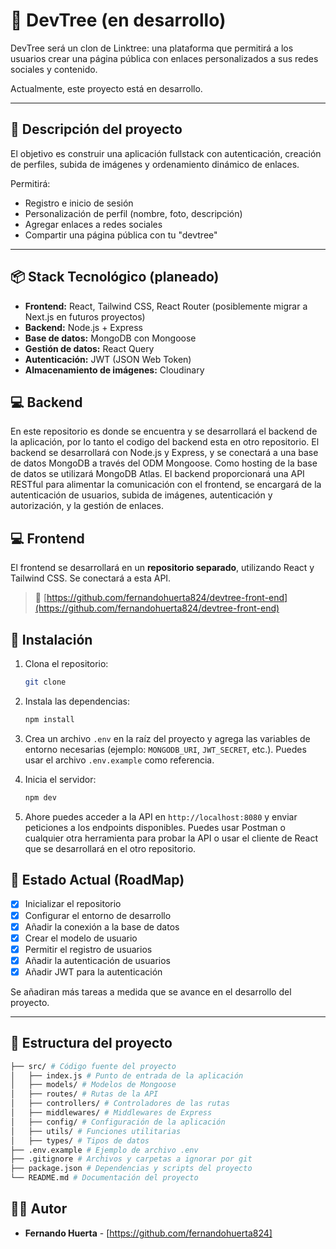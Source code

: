 # 🌳 DevTree (en desarrollo)

DevTree será un clon de Linktree: una plataforma que permitirá a los usuarios crear una página pública con enlaces personalizados a sus redes sociales y contenido.

Actualmente, este proyecto está en desarrollo.

---

## 🧠 Descripción del proyecto

El objetivo es construir una aplicación fullstack con autenticación, creación de perfiles, subida de imágenes y ordenamiento dinámico de enlaces.

Permitirá:

- Registro e inicio de sesión
- Personalización de perfil (nombre, foto, descripción)
- Agregar enlaces a redes sociales
- Compartir una página pública con tu "devtree"

---

## 📦 Stack Tecnológico (planeado)

- **Frontend:** React, Tailwind CSS, React Router (posiblemente migrar a Next.js en futuros proyectos)
- **Backend:** Node.js + Express
- **Base de datos:** MongoDB con Mongoose
- **Gestión de datos:** React Query
- **Autenticación:** JWT (JSON Web Token)
- **Almacenamiento de imágenes:** Cloudinary


## 💻 Backend

En este repositorio es donde se encuentra y se desarrollará el backend de la aplicación, por lo tanto el codigo del backend esta en otro repositorio. El backend se desarrollará con Node.js y Express, y se conectará a una base de datos MongoDB a través del ODM Mongoose. Como hosting de la base de datos se utilizará MongoDB Atlas. El backend proporcionará una API RESTful para alimentar la comunicación con el frontend, se encargará de la autenticación de usuarios, subida de imágenes, autenticación y autorización, y la gestión de enlaces. 

## 💻 Frontend

El frontend se desarrollará en un **repositorio separado**, utilizando React y Tailwind CSS. Se conectará a esta API.

> 🔗 [https://github.com/fernandohuerta824/devtree-front-end](https://github.com/fernandohuerta824/devtree-front-end)

## 🚀 Instalación
1. Clona el repositorio:
   ```bash
   git clone
   ```

2. Instala las dependencias:
   ```bash
   npm install
   ```

3. Crea un archivo `.env` en la raíz del proyecto y agrega las variables de entorno necesarias (ejemplo: `MONGODB_URI`, `JWT_SECRET`, etc.). Puedes usar el archivo `.env.example` como referencia.

4. Inicia el servidor:
   ```bash
   npm dev
   ```
5. Ahore puedes acceder a la API en `http://localhost:8080` y enviar peticiones a los endpoints disponibles. Puedes usar Postman o cualquier otra herramienta para probar la API o usar el cliente de React que se desarrollará en el otro repositorio.


## 🚧 Estado Actual (RoadMap)

- [x] Inicializar el repositorio
- [x] Configurar el entorno de desarrollo
- [x] Añadir la conexión a la base de datos
- [x] Crear el modelo de usuario
- [x] Permitir el registro de usuarios
- [x] Añadir la autenticación de usuarios
- [x] Añadir JWT para la autenticación

Se añadiran más tareas a medida que se avance en el desarrollo del proyecto.

---
 
## 📂 Estructura del proyecto

```bash
├── src/ # Código fuente del proyecto
│   ├── index.js # Punto de entrada de la aplicación
│   ├── models/ # Modelos de Mongoose
│   ├── routes/ # Rutas de la API
│   ├── controllers/ # Controladores de las rutas
│   ├── middlewares/ # Middlewares de Express
│   ├── config/ # Configuración de la aplicación
│   ├── utils/ # Funciones utilitarias
│   ├── types/ # Tipos de datos
├── .env.example # Ejemplo de archivo .env
├── .gitignore # Archivos y carpetas a ignorar por git
├── package.json # Dependencias y scripts del proyecto
└── README.md # Documentación del proyecto
```

## 🧑🏾 Autor
- **Fernando Huerta** - [https://github.com/fernandohuerta824]




